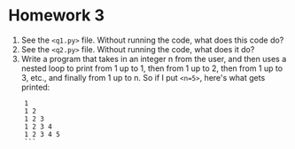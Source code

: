 # Homework 3

1. See the `<q1.py>` file. Without running the code, what does this code do?
1. See the `<q2.py>` file. Without running the code, what does it do?
1. Write a program that takes in an integer n from the user, and then uses a nested loop to print from 1 up to 1, then from 1 up to 2, then from 1 up to 3, etc., and finally from 1 up to n. So if I put `<n=5>`, here's what gets printed:
```
    1
    1 2
    1 2 3
    1 2 3 4
    1 2 3 4 5
    ```